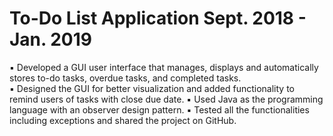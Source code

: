# To-Do List Application                                                                                                          Sept. 2018 - Jan. 2019
▪	Developed a GUI user interface that manages, displays and automatically stores to-do tasks, overdue tasks, and completed tasks. <br />
▪	Designed the GUI for better visualization and added functionality to remind users of tasks with close due date.
▪	Used Java as the programming language with an observer design pattern.
▪	Tested all the functionalities including exceptions and shared the project on GitHub.

